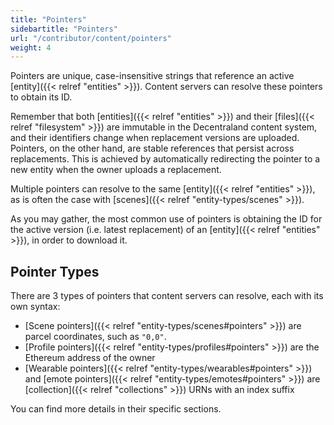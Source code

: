 ```yaml
---
title: "Pointers"
sidebartitle: "Pointers"
url: "/contributor/content/pointers"
weight: 4
---
```


Pointers are unique, case-insensitive strings that reference an active [entity]({{< relref "entities" >}}). Content servers can resolve these pointers to obtain its ID.

Remember that both [entities]({{< relref "entities" >}}) and their [files]({{< relref "filesystem" >}}) are immutable in the Decentraland content system, and their identifiers change when replacement versions are uploaded. Pointers, on the other hand, are stable references that persist across replacements. This is achieved by automatically redirecting the pointer to a new entity when the owner uploads a replacement.

Multiple pointers can resolve to the same [entity]({{< relref "entities" >}}), as is often the case with [scenes]({{< relref "entity-types/scenes" >}}).

As you may gather, the most common use of pointers is obtaining the ID for the active version (i.e. latest replacement) of an [entity]({{< relref "entities" >}}), in order to download it.

## Pointer Types

There are 3 types of pointers that content servers can resolve, each with its own syntax:

- [Scene pointers]({{< relref "entity-types/scenes#pointers" >}}) are parcel coordinates, such as `"0,0"`.
- [Profile pointers]({{< relref "entity-types/profiles#pointers" >}}) are the Ethereum address of the owner
- [Wearable pointers]({{< relref "entity-types/wearables#pointers" >}}) and [emote pointers]({{< relref "entity-types/emotes#pointers" >}}) are [collection]({{< relref "collections" >}}) URNs with an index suffix

You can find more details in their specific sections.

